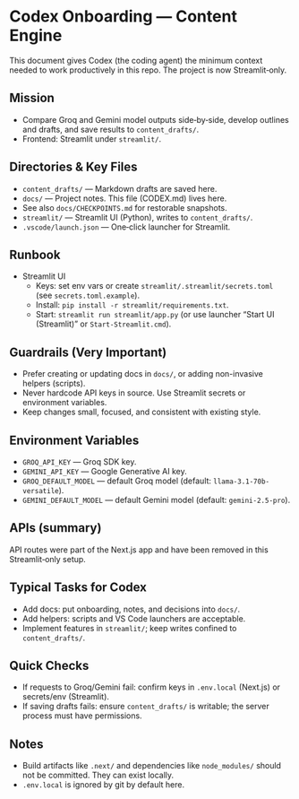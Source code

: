 # Codex Onboarding — Content Engine

This document gives Codex (the coding agent) the minimum context needed to work productively in this repo. The project is now Streamlit‑only.

## Mission

- Compare Groq and Gemini model outputs side‑by‑side, develop outlines and drafts, and save results to `content_drafts/`.
- Frontend: Streamlit under `streamlit/`.

## Directories & Key Files

- `content_drafts/` — Markdown drafts are saved here.
- `docs/` — Project notes. This file (CODEX.md) lives here.
- See also `docs/CHECKPOINTS.md` for restorable snapshots.
- `streamlit/` — Streamlit UI (Python), writes to `content_drafts/`.
- `.vscode/launch.json` — One‑click launcher for Streamlit.

## Runbook

- Streamlit UI
  - Keys: set env vars or create `streamlit/.streamlit/secrets.toml` (see `secrets.toml.example`).
  - Install: `pip install -r streamlit/requirements.txt`.
  - Start: `streamlit run streamlit/app.py` (or use launcher “Start UI (Streamlit)” or `Start-Streamlit.cmd`).

## Guardrails (Very Important)

- Prefer creating or updating docs in `docs/`, or adding non-invasive helpers (scripts).
- Never hardcode API keys in source. Use Streamlit secrets or environment variables.
- Keep changes small, focused, and consistent with existing style.

## Environment Variables

- `GROQ_API_KEY` — Groq SDK key.
- `GEMINI_API_KEY` — Google Generative AI key.
- `GROQ_DEFAULT_MODEL` — default Groq model (default: `llama-3.1-70b-versatile`).
- `GEMINI_DEFAULT_MODEL` — default Gemini model (default: `gemini-2.5-pro`).

## APIs (summary)

API routes were part of the Next.js app and have been removed in this Streamlit‑only setup.

## Typical Tasks for Codex

- Add docs: put onboarding, notes, and decisions into `docs/`.
- Add helpers: scripts and VS Code launchers are acceptable.
- Implement features in `streamlit/`; keep writes confined to `content_drafts/`.

## Quick Checks

- If requests to Groq/Gemini fail: confirm keys in `.env.local` (Next.js) or secrets/env (Streamlit).
- If saving drafts fails: ensure `content_drafts/` is writable; the server process must have permissions.

## Notes

- Build artifacts like `.next/` and dependencies like `node_modules/` should not be committed. They can exist locally.
- `.env.local` is ignored by git by default here.
